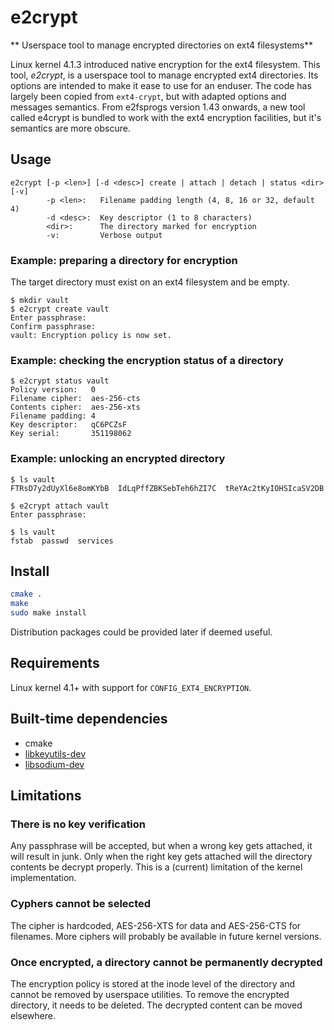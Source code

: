 # e2crypt

** Userspace tool to manage encrypted directories on ext4 filesystems**

Linux kernel 4.1.3 introduced native encryption for the ext4 filesystem.
This tool, *e2crypt*, is a userspace tool to manage encrypted ext4 directories.
Its options are intended to make it ease to use for an enduser. The code has
largely been copied from `ext4-crypt`, but with adapted options and messages
semantics.
From e2fsprogs version 1.43 onwards, a new tool called e4crypt is bundled to
work with the ext4 encryption facilities, but it's semantics are more obscure.

## Usage
```console
e2crypt [-p <len>] [-d <desc>] create | attach | detach | status <dir> [-v]
        -p <len>:   Filename padding length (4, 8, 16 or 32, default 4)
        -d <desc>:  Key descriptor (1 to 8 characters)
        <dir>:      The directory marked for encryption
        -v:         Verbose output
```

### Example: preparing a directory for encryption
The target directory must exist on an ext4 filesystem and be empty.

```console
$ mkdir vault
$ e2crypt create vault
Enter passphrase:
Confirm passphrase:
vault: Encryption policy is now set.
```

### Example: checking the encryption status of a directory

```console
$ e2crypt status vault
Policy version:   0
Filename cipher:  aes-256-cts
Contents cipher:  aes-256-xts
Filename padding: 4
Key descriptor:   qC6PCZsF
Key serial:       351198062
```

### Example: unlocking an encrypted directory

```console
$ ls vault
FTRsD7y2dUyXl6e8omKYbB  IdLqPffZBKSebTeh6hZI7C  tReYAc2tKyIOHSIcaSV2DB

$ e2crypt attach vault
Enter passphrase: 

$ ls vault
fstab  passwd  services
```

## Install

```sh
cmake .
make
sudo make install
```

Distribution packages could be provided later if deemed useful.

## Requirements

Linux kernel 4.1+ with support for `CONFIG_EXT4_ENCRYPTION`.

## Built-time dependencies

- cmake
- [libkeyutils-dev](http://people.redhat.com/~dhowells/keyutils/)
- [libsodium-dev](http://download.libsodium.org/doc/)

## Limitations

### There is no key verification

Any passphrase will be accepted, but when a wrong key gets attached,
it will result in junk. Only when the right key gets attached will the
directory contents be decrypt properly.
This is a (current) limitation of the kernel implementation.

### Cyphers cannot be selected

The cipher is hardcoded, AES-256-XTS for data and AES-256-CTS for filenames.
More ciphers will probably be available in future kernel versions.

### Once encrypted, a directory cannot be permanently decrypted

The encryption policy is stored at the inode level of the directory and
cannot be removed by userspace utilities. To remove the encrypted directory,
it needs to be deleted. The decrypted content can be moved elsewhere.

